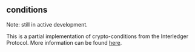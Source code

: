 ## conditions

Note: still in active development.

This is a partial implementation of crypto-conditions from the Interledger Protocol. More information can be found [here](https://tools.ietf.org/html/draft-thomas-crypto-conditions-01).